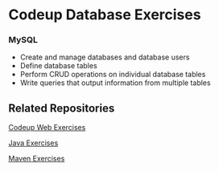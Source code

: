 # Codeup Database Exercises
### MySQL
- Create and manage databases and database users
- Define database tables
- Perform CRUD operations on individual database tables
- Write queries that output information from multiple tables





## Related Repositories
[Codeup Web Exercises](https://github.com/miamija7/codeup-web-exercises)

[Java Exercises](https://github.com/miamija7/codeup-java-exercises)

[Maven Exercises](https://github.com/miamija7/maven-exercises)
